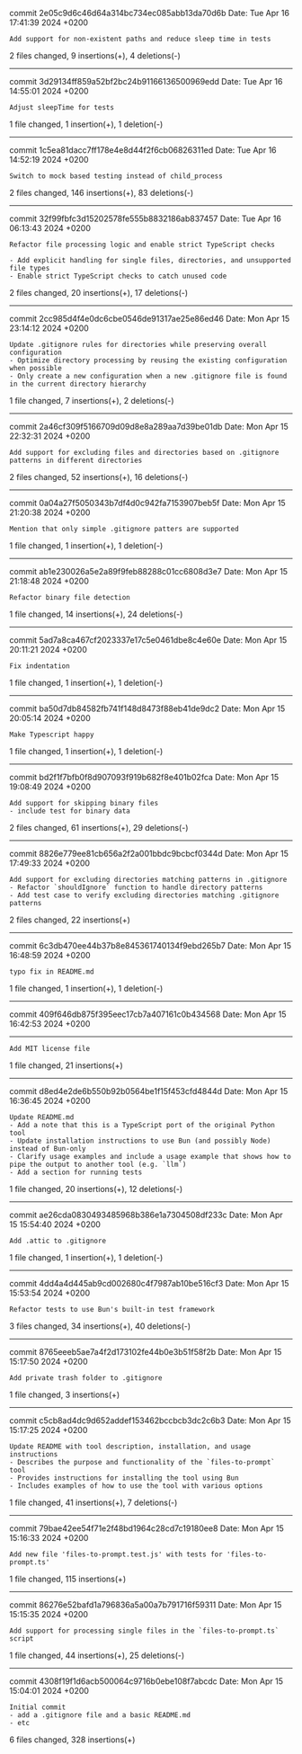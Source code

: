 commit 2e05c9d6c46d64a314bc734ec085abb13da70d6b
Date:   Tue Apr 16 17:41:39 2024 +0200

    Add support for non-existent paths and reduce sleep time in tests

 2 files changed, 9 insertions(+), 4 deletions(-)

---

commit 3d29134ff859a52bf2bc24b91166136500969edd
Date:   Tue Apr 16 14:55:01 2024 +0200

    Adjust sleepTime for tests

 1 file changed, 1 insertion(+), 1 deletion(-)

---

commit 1c5ea81dacc7ff178e4e8d44f2f6cb06826311ed
Date:   Tue Apr 16 14:52:19 2024 +0200

    Switch to mock based testing instead of child_process

 2 files changed, 146 insertions(+), 83 deletions(-)

---

commit 32f99fbfc3d15202578fe555b8832186ab837457
Date:   Tue Apr 16 06:13:43 2024 +0200

    Refactor file processing logic and enable strict TypeScript checks
    
    - Add explicit handling for single files, directories, and unsupported file types
    - Enable strict TypeScript checks to catch unused code

 2 files changed, 20 insertions(+), 17 deletions(-)

---

commit 2cc985d4f4e0dc6cbe0546de91317ae25e86ed46
Date:   Mon Apr 15 23:14:12 2024 +0200

    Update .gitignore rules for directories while preserving overall configuration
    - Optimize directory processing by reusing the existing configuration when possible
    - Only create a new configuration when a new .gitignore file is found in the current directory hierarchy

 1 file changed, 7 insertions(+), 2 deletions(-)

---

commit 2a46cf309f5166709d09d8e8a289aa7d39be01db
Date:   Mon Apr 15 22:32:31 2024 +0200

    Add support for excluding files and directories based on .gitignore patterns in different directories

 2 files changed, 52 insertions(+), 16 deletions(-)

---

commit 0a04a27f5050343b7df4d0c942fa7153907beb5f
Date:   Mon Apr 15 21:20:38 2024 +0200

    Mention that only simple .gitignore patters are supported

 1 file changed, 1 insertion(+), 1 deletion(-)

---

commit ab1e230026a5e2a89f9feb88288c01cc6808d3e7
Date:   Mon Apr 15 21:18:48 2024 +0200

    Refactor binary file detection

 1 file changed, 14 insertions(+), 24 deletions(-)

---

commit 5ad7a8ca467cf2023337e17c5e0461dbe8c4e60e
Date:   Mon Apr 15 20:11:21 2024 +0200

    Fix indentation

 1 file changed, 1 insertion(+), 1 deletion(-)

---

commit ba50d7db84582fb741f148d8473f88eb41de9dc2
Date:   Mon Apr 15 20:05:14 2024 +0200

    Make Typescript happy

 1 file changed, 1 insertion(+), 1 deletion(-)

---

commit bd2f1f7bfb0f8d907093f919b682f8e401b02fca
Date:   Mon Apr 15 19:08:49 2024 +0200

    Add support for skipping binary files
    - include test for binary data

 2 files changed, 61 insertions(+), 29 deletions(-)

---

commit 8826e779ee81cb656a2f2a001bbdc9bcbcf0344d
Date:   Mon Apr 15 17:49:33 2024 +0200

    Add support for excluding directories matching patterns in .gitignore
    - Refactor `shouldIgnore` function to handle directory patterns
    - Add test case to verify excluding directories matching .gitignore patterns

 2 files changed, 22 insertions(+)

---

commit 6c3db470ee44b37b8e845361740134f9ebd265b7
Date:   Mon Apr 15 16:48:59 2024 +0200

    typo fix in README.md

 1 file changed, 1 insertion(+), 1 deletion(-)

---

commit 409f646db875f395eec17cb7a407161c0b434568
Date:   Mon Apr 15 16:42:53 2024 +0200

---

    Add MIT license file

 1 file changed, 21 insertions(+)

---

commit d8ed4e2de6b550b92b0564be1f15f453cfd4844d
Date:   Mon Apr 15 16:36:45 2024 +0200

    Update README.md
    - Add a note that this is a TypeScript port of the original Python tool
    - Update installation instructions to use Bun (and possibly Node) instead of Bun-only
    - Clarify usage examples and include a usage example that shows how to pipe the output to another tool (e.g. `llm`)
    - Add a section for running tests

 1 file changed, 20 insertions(+), 12 deletions(-)

---

commit ae26cda0830493485968b386e1a7304508df233c
Date:   Mon Apr 15 15:54:40 2024 +0200

    Add .attic to .gitignore

 1 file changed, 1 insertion(+), 1 deletion(-)

---

commit 4dd4a4d445ab9cd002680c4f7987ab10be516cf3
Date:   Mon Apr 15 15:53:54 2024 +0200

    Refactor tests to use Bun's built-in test framework

 3 files changed, 34 insertions(+), 40 deletions(-)

---

commit 8765eeeb5ae7a4f2d173102fe44b0e3b51f58f2b
Date:   Mon Apr 15 15:17:50 2024 +0200

    Add private trash folder to .gitignore

 1 file changed, 3 insertions(+)

---

commit c5cb8ad4dc9d652addef153462bccbcb3dc2c6b3
Date:   Mon Apr 15 15:17:25 2024 +0200

    Update README with tool description, installation, and usage instructions
    - Describes the purpose and functionality of the `files-to-prompt` tool
    - Provides instructions for installing the tool using Bun
    - Includes examples of how to use the tool with various options

 1 file changed, 41 insertions(+), 7 deletions(-)

---

commit 79bae42ee54f71e2f48bd1964c28cd7c19180ee8
Date:   Mon Apr 15 15:16:33 2024 +0200

    Add new file 'files-to-prompt.test.js' with tests for 'files-to-prompt.ts'

 1 file changed, 115 insertions(+)

---

commit 86276e52bafd1a796836a5a00a7b791716f59311
Date:   Mon Apr 15 15:15:35 2024 +0200

    Add support for processing single files in the `files-to-prompt.ts` script

 1 file changed, 44 insertions(+), 25 deletions(-)

---

commit 4308f19f1d6acb500064c9716b0ebe108f7abcdc
Date:   Mon Apr 15 15:04:01 2024 +0200

    Initial commit
    - add a .gitignore file and a basic README.md
    - etc

 6 files changed, 328 insertions(+)

